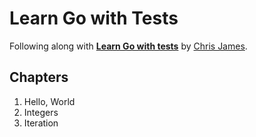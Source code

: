 # Learn Go with Tests

Following along with [**Learn Go with tests**](https://quii.gitbook.io/learn-go-with-tests/) by [Chris James](https://github.com/quii).

## Chapters

1. Hello, World
2. Integers
3. Iteration

